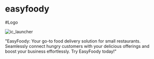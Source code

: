 # easyfoody
#Logo

![ic_launcher](https://github.com/sahurajat/EasyFoody/assets/119427607/ab8707e3-8ffe-4be1-a04d-fc027676bfc9)


"EasyFoody: Your go-to food delivery solution for small restaurants. Seamlessly connect hungry customers with your delicious offerings and boost your business effortlessly. Try EasyFoody today!"
